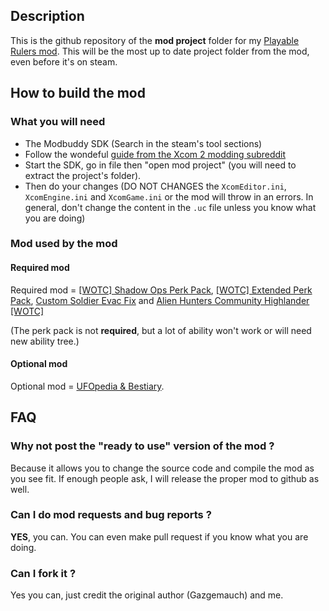 ## Description

This is the github repository of the **mod project** folder for my [Playable Rulers mod](https://steamcommunity.com/sharedfiles/filedetails/?id=2823002635). 
This will be the most up to date project folder from the mod, even before it's on steam.

## How to build the mod

### What you will need

- The Modbuddy SDK (Search in the steam's tool sections)
- Follow the wondeful [guide from the Xcom 2 modding subreddit](https://www.reddit.com/r/xcom2mods/wiki/firsttime#wiki_how_to_install_and_set_up_xcom_2_wotc_sdk)
- Start the SDK, go in file then "open mod project" (you will need to extract the project's folder).
- Then do your changes (DO NOT CHANGES the `XcomEditor.ini`, `XcomEngine.ini` and `XcomGame.ini` or the mod will throw in an errors. In general, don't change the content in the `.uc` file unless you know what you are doing)

### Mod used by the mod

#### Required mod

Required mod = [[WOTC] Shadow Ops Perk Pack](https://steamcommunity.com/workshop/filedetails/?id=1519841231), [[WOTC] Extended Perk Pack](https://steamcommunity.com/workshop/filedetails/?id=1546482849), [Custom Soldier Evac Fix](https://steamcommunity.com/sharedfiles/filedetails/?id=1124713229) and [Alien Hunters Community Highlander [WOTC]](https://steamcommunity.com/sharedfiles/filedetails/?id=2534737016)

(The perk pack is not **required**, but a lot of ability won't work or will need new ability tree.)

#### Optional mod

Optional mod = [UFOpedia & Bestiary](https://steamcommunity.com/sharedfiles/filedetails/?id=2819129273).

## FAQ

### Why not post the "ready to use" version of the mod ?
Because it allows you to change the source code and compile the mod as you see fit. If enough people ask, I will release the proper mod to github as well.

### Can I do mod requests and bug reports ?
**YES**, you can. You can even make pull request if you know what you are doing.

### Can I fork it ?
Yes you can, just credit the original author (Gazgemauch) and me.
